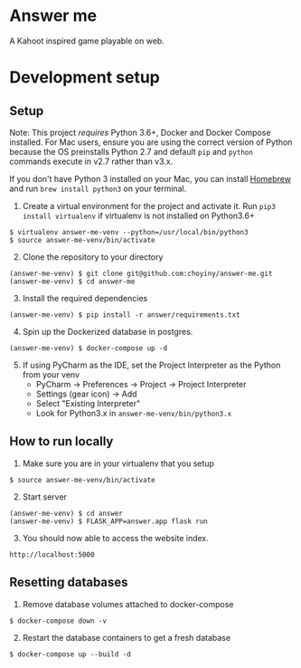 # Answer me
A Kahoot inspired game playable on web.

# Development setup

## Setup

Note: This project *requires* Python 3.6+, Docker and Docker Compose installed. For Mac users, ensure you are using the correct version of Python because the OS preinstalls Python 2.7 and default `pip` and `python` commands execute in v2.7 rather than v3.x.

If you don't have Python 3 installed on your Mac, you can install [Homebrew](https://brew.sh/) and run `brew install python3` on your terminal.

1. Create a virtual environment for the project and activate it. Run `pip3 install virtualenv` if virtualenv is not installed on Python3.6+
```
$ virtualenv answer-me-venv --python=/usr/local/bin/python3
$ source answer-me-venv/bin/activate
```

2. Clone the repository to your directory
```
(answer-me-venv) $ git clone git@github.com:choyiny/answer-me.git
(answer-me-venv) $ cd answer-me
```

3. Install the required dependencies
```
(answer-me-venv) $ pip install -r answer/requirements.txt
```

4. Spin up the Dockerized database in postgres.
```
(answer-me-venv) $ docker-compose up -d
```

5. If using PyCharm as the IDE, set the Project Interpreter as the Python from your venv
    - PyCharm -> Preferences -> Project -> Project Interpreter
    - Settings (gear icon) -> Add
    - Select "Existing Interpreter"
    - Look for Python3.x in `answer-me-venv/bin/python3.x`

## How to run locally
1. Make sure you are in your virtualenv that you setup
```
$ source answer-me-venv/bin/activate
```
2. Start server
```
(answer-me-venv) $ cd answer
(answer-me-venv) $ FLASK_APP=answer.app flask run
```
3. You should now able to access the website index.
```
http://localhost:5000
```

## Resetting databases
1. Remove database volumes attached to docker-compose
```
$ docker-compose down -v
```
2. Restart the database containers to get a fresh database
```
$ docker-compose up --build -d
```

